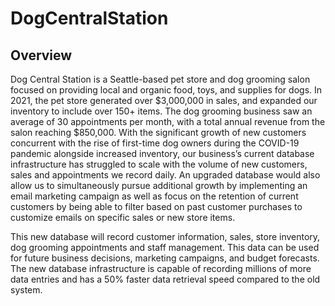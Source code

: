 # DogCentralStation

## Overview 
Dog Central Station is a Seattle-based pet store and dog grooming salon focused on providing local and organic food, toys, and supplies for dogs. In 2021, the pet store generated over $3,000,000 in sales, and expanded our inventory to include over 150+ items. The dog grooming business saw an average of 30 appointments per month, with a total annual revenue from the salon reaching $850,000. With the significant growth of new customers concurrent with the rise of first-time dog owners during the COVID-19 pandemic alongside increased inventory, our business’s current database infrastructure has struggled to scale with the volume of new customers, sales and appointments we record daily. An upgraded database would also allow us to simultaneously pursue additional growth by implementing an email marketing campaign as well as focus on the retention of current customers by being able to filter based on past customer purchases to customize emails on specific sales or new store items.

This new database will record customer information, sales, store inventory, dog grooming appointments and staff management. This data can be used for future business decisions, marketing campaigns, and budget forecasts. The new database infrastructure is capable of recording millions of more data entries and has a 50% faster data retrieval speed compared to the old system.
